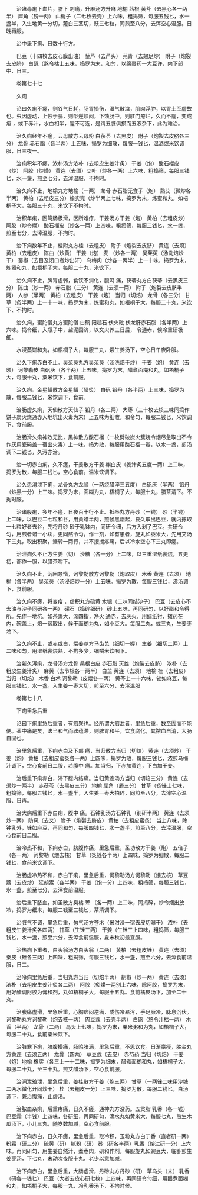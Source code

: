 <!-- { "loadSidebar": true } -->
　　治蛊毒痢下血片，脐下 刺痛，升麻汤方升麻 地榆 茜根 黄芩（去黑心各一两半） 犀角（镑一两） 山栀子（二七枚去壳）上六味，粗捣筛，每服五钱匕，水一盏半，入生地黄一分切，薤白三茎切，豉三七粒，同煎至八分，去滓空心温服。日晚再服。

　　治中蛊下痢、日数十行方。

　　巴豆（十四枚去皮心膜出油） 藜芦（去芦头） 芫青（去翅足炒） 附子（炮裂去皮脐） 白矾（熬令枯上五味，捣罗为末，和匀，以绵裹药一大豆许，内下部中、日三。

　　卷第七十七

　　久痢

　　论曰久痢不瘥，则谷气日耗，肠胃损伤，湿气散溢，肌肉浮肿，以胃土至虚故也。虫因虚动，上蚀于膈，则呕逆烦闷，下蚀肠中，则肛门疮烂，久而不瘥，变成疳 ，或下赤汁，水血相半，腥不可近，是谓五脏俱损而五液杂下，此为难治。

　　治久痢经年不瘥，云母散方云母粉 白茯苓（去黑皮） 附子（炮裂去皮脐各三分） 龙骨 赤石脂（各半两）上五味，捣罗为细散，每服一钱匕，温酒或米饮调服，日三夜一。

　　治痢积年不瘥，浓朴汤方浓朴（去粗皮生姜汁炙） 干姜（炮） 酸石榴皮（炒） 阿胶（炒燥） 黄连（去须）艾叶（炒各一两）上六味，粗捣筛，每服三钱匕，水一盏，煎至七分，去滓温服，不拘时。

　　治久痢不止，地榆丸方地榆（一两） 龙骨 赤石脂无食子（炮） 熟艾（微炒各半两） 黄柏（去粗皮三分）橡实壳（炒半两上七味，捣罗为末，炼蜜和丸，如梧桐子大，每服三十丸，米饮下不拘时。

　　治积年痢，困笃肠极滑，医所难疗，干姜汤方干姜（炮） 黄柏（去粗皮炒） 阿胶（炒令燥） 酸石榴皮（炒各一两）上四味，粗捣筛，每服三钱匕，水一盏，煎至七分，去滓温服，不拘时。

　　治下痢数年不止，桂附丸方桂（去粗皮） 附子（炮裂去皮脐） 黄连（去须） 黄柏（去粗皮） 陈曲（炒黄） 干姜（炮） 麦 （炒各一两） 吴茱萸（汤洗焙炒干） 蜀椒（去目及闭口者炒出汗） 乌梅肉（炒各一两半）上一十味，捣罗为末，炼蜜和丸，如梧桐子大，每服二十丸，米饮下。

　　治久痢不止，脾胃虚弱，食饮不消化，腹鸣 痛，茯苓丸方白茯苓（去黑皮三分） 陈曲（炒一两） 赤石脂（三分） 黄连（去须一两） 附子（炮裂去皮脐半两） 人参（半两） 黄柏（去粗皮） 干姜（炮） 当归（切焙） 龙骨（各三分） 甘草（炙半两）上一十一味，捣罗为末，炼蜜和丸，如梧桐子大，每服二十丸，米饮下、不拘时。

　　治久痢，蜜陀僧丸方蜜陀僧 白矾 阳起石 伏火砒 伏龙肝赤石脂（各半两）上六味。捣令细，入瓶子中，盐泥固济，以文火养三日后， 令通赤，候冷重研极细。

　　水浸蒸饼和丸，如梧桐子大，每服三丸，煨生姜汤下，空心日午夜卧服。

　　治久下痢赤白不止。吴茱萸丸方吴茱萸（汤洗焙干炒） 干姜（炮） 黄连（去须） 诃黎勒皮 白矾灰（各半两）上五味，捣罗为末，醋煮面糊和丸，如梧桐子大，每服十丸，粟米饮下，食前服。

　　治久痢。金星鳝散方金星鳝（醋炙） 白矾 铅丹（各半两）上三味，捣罗为散，每服二钱匕，米饮调下，食前。

　　治肠虚久痢，天仙散方天仙子 铅丹（各二两） 大枣（三十枚去核三味同捣作饼子炭火烧通赤入地坑出火毒为末）上五味为细散，和令匀，每服二钱匕，米饮调下，食前服。

　　治肠滑久痢神效无比，黑神散方酸石榴（一枚劈破炭火簇烧令烟尽急取出不令作灰用瓷碗盖一宿出火毒）上一味，捣为散，每服用酸石榴一瓣，以水一盏，煎汤调下二钱匕，久泻亦治。

　　治一切赤白痢，久不瘥，干姜散方干姜 槲白皮（姜汁炙五度一两）上二味，捣罗为散，每服二钱匕，空心食前。温米饮调下。

　　治久患滑泄下痢，龙骨丸方龙骨（一两烧醋淬三五度） 白矾灰（半两） 铅丹（炒黑一分）上三味。捣罗为末，面糊为丸，梧桐子大，每服十丸，腊茶清下。不拘时服。

　　治诸般痢，多年不瘥，日夜百十行不止。抵圣丸方丹砂（一钱） 砂（半钱）上二味，以巴豆二七粒和谷，用黄蜡半两，煎候黑烟起，良久取出巴豆，就内拣取一七粒好者去谷，先将丹砂 砂于乳钵内，同研令细，后方入剥了巴豆。共研令匀，用煎者蜡一小块，更同熬令匀，作一剂，如有患者，旋丸如黍米大，先用艾汤下三丸，取出积聚，溏转一两行，并不搜搅疼痛，后以冷水空心下三丸即瘥。

　　治泄痢久不止方生姜（切） 沙糖（各一分）上二味，以三重湿纸裹煨，五更初，都作一服，以腊茶嚼下。

　　治久痢不止，沉困怠惰，诃黎勒散方诃黎勒（炮取皮） 木香 黄连（去须） 地榆（各半两） 吴茱萸（汤浸焙炒一分）上五味。捣罗为散，每服三钱匕，沸汤调下，食前服。

　　治久痢不瘥，将变疳 ，虚积丸方硫黄 水银（二味同结沙子） 巴豆（去皮心不去油与沙子同研各一两） 礞石（捣碎细研） 砂上五味，再同研匀，以好醋和令得所。先作一地坑。如茶盏大，深四指，净火 通赤，去灰火，用醋纸衬，摊药在内，碗盖上，焙一宿取出，候干面糊为丸，如小豆大。每服二丸，或三丸，生姜枣汤下。

　　治久痢不止，或赤或白，煨姜苋方马齿苋（细切一握） 生姜（细切二两）上二味和匀，用湿纸裹煨熟，不拘多少，细嚼米饮咽下。

　　治新久泻痢，龙骨汤方龙骨 桑根白皮 赤石脂 天雄（炮裂去皮脐） 浓朴（去粗皮生姜汁炙） 麻黄（去节根各一两半） 白芷 黄连（去须） 地榆 桂（去粗皮） 当归（切焙） 木香 白术 诃黎勒（皮煨各一两） 黄芩上一十六味，锉如麻豆，每服三钱匕，水一盏。入生姜一枣大切，煎至六分，去滓温服

　　卷第七十八

　　下痢里急后重

　　论曰下痢里急后重者，有瘕聚也。经所谓大瘕泄者，里急后重，数至圊而不能便。茎中痛是矣，法当和气而祛蕴滞，则脾胃和平，饮食腐化，其脓血自消，大肠自固也。

　　治里急后重，下痢赤白及下部 痛，当归散方当归（切焙） 黄连（去须炒） 干姜（炮） 黄柏（去粗皮蜜炙各一两）上四味，捣罗为散，每服三钱匕，浓煎乌梅汁调下，空心食前日二服，若腹中 痛。加当归，下赤加黄连，下白加干姜。

　　治后重下痢赤白，滞下腹内结痛。当归黄连汤方当归（切焙三分） 黄连（去须炒一两半） 赤茯苓（去黑皮三分） 地榆 犀角（屑三分） 甘草（炙锉上七味，粗捣筛，每服五钱匕，水一盏半，入生姜一枣大拍碎，同煎至八分，去滓空心温服、日再。

　　治大病后重下赤白痢，腹中 痛。石钟乳汤方石钟乳（别研半两） 黄连（去须炒一两） 防风（去叉） 附子（炮裂去脐皮） 黄柏（去粗皮蜜炙） 当上八味，除钟乳外，锉如麻豆，再同和匀，每服四钱匕，水一盏半，煎至八分，去滓温服，空心食前日二服。

　　治冷热不和，下痢赤白，脐腹作痛，里急后重，圣功散方干姜（炮） 五倍子（各一两） 诃黎勒（煨去核） 甘草（炙锉各半两）上四味，捣罗为细散，每服二钱匕，食前米饮调下。

　　治肠虚冷热不和，赤白下痢，里急后重，诃黎勒汤方诃黎勒（煨去核） 草豆蔻（去皮炒） 延胡索（各半两） 干姜（炮一分）上四味，粗捣筛，每服三钱匕，水一盏，煎至七分，去滓食前温服。

　　治后重下脓血，如圣散方臭橘 萆 （各一两）上二味，同捣碎，炒令烟出放冷，捣罗为细末，每服二钱至三钱匕，茶清调下。

　　治脏气不调，里急后重，匀气汤方苍术（米泔浸一宿去皮切曝干） 浓朴（去粗皮生姜汁炙各四两） 甘草（生锉三两） 干姜（生锉三上四味，粗捣筛，每服三钱匕，水一盏，煎至六分，去滓食前温服，夏末秋初最宜服。

　　治热痢下重者，白头翁汤方白头翁（二两） 黄柏（去粗皮锉） 黄连（去须） 秦皮（锉各三两）上四味，粗捣筛，每服三钱匕，水一盏，煎至六分，去滓食前温服，日二。

　　治冷痢里急后重，当归丸方当归（切焙半两） 胡椒（炒一两） 黄连（去须） 浓朴（去粗皮生姜汁炙各二两） 阿胶（炙燥一两别上六味，除阿胶，捣罗为末，用好醋调阿胶为膏和剂，丸如梧桐子大，每服十五丸。食前橘皮汤下，加至二十丸。

　　治腹痛虚滑，里急后重，心胸痞闷逆满，或伤冷暴泻，手足厥冷，脉息沉伏。诃黎勒丸方诃黎勒（炮去核一两） 肉豆蔻（去壳半两） 白矾（熬令汁枯一两） 木香（半两） 龙骨（二两） 乌头上七味，捣罗为末，粟米粥和为丸，如梧桐子大，每服二十丸，食前粟米饮下。

　　治脏寒下痢，脐腹撮痛，肠鸣胀满，里急后重，不思饮食。日渐羸瘦，胜金丸方黄连（去须五两） 龙骨（四两） 草豆蔻（去皮） 赤芍药 当归（切焙） 干姜（炮）地榆 橡实（各三上一十二味，捣罗为细末，醋煮面糊和丸，如梧桐子大，每服二十丸，至三十丸。煎艾醋汤下，空心食前服。

　　治洞泄飧泄，里急后重，姜桂散方干姜（炮三两） 甘草（一两锉二味用沙糖二两水微化开同炒干） 桂（去粗皮一分）上三味，捣罗为散，每服二钱匕，白汤调下，兼治腹痛，止虚渴。

　　治脓血杂痢，后重疼痛，日久不瘥，通神丸方没药。五灵脂 乳香（各一钱） 巴豆霜（半钱）上四味，各研细，再同研匀，滴水丸如黄米大，每服七丸，煎生木瓜汤下，小儿三丸，随岁数加减，空心食前服。

　　治下痢赤白，日久不瘥，里急后重，取冷积，玉粉丸方白丁香（直者研一两） 粉霜（研三分） 硫黄（研） 腻粉（研） 砂（研各半两）乳香（熔过研一分）上六味。再同研匀，用生姜自然汁，煮枣肉，研和作剂，每服旋丸如豌豆大，临卧煎生姜枣汤，下七丸，未动次夜服十丸，老少以意加减。

　　治下痢赤白，里急后重，大肠虚滑，丹砂丸方丹砂（研） 草乌头（末） 乳香（研各一钱匕） 巴豆（大者去皮心研七枚）上四味，再同研令匀细，用醋煮面糊和丸，如梧桐子大，每服一丸，冷乳香汤下，不拘时候。

